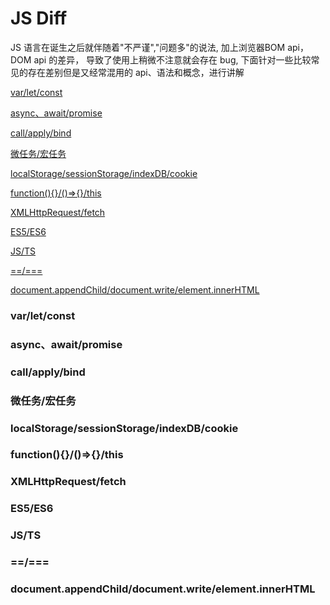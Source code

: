 # JS Diff

JS 语言在诞生之后就伴随着"不严谨","问题多"的说法, 加上浏览器BOM api，DOM api 的差异， 导致了使用上稍微不注意就会存在 bug,
下面针对一些比较常见的存在差别但是又经常混用的 api、语法和概念，进行讲解

[var/let/const](#var/let/const)

[async、await/promise](#async、await/promise)

[call/apply/bind](#call/apply/bind)

[微任务/宏任务](#微任务/宏任务)

[localStorage/sessionStorage/indexDB/cookie](#localStorage/sessionStorage/indexDB/cookie)

[function(){}/()=>{}/this](#function(){}/()=>{}/this)

[XMLHttpRequest/fetch](#XMLHttpRequest/fetch)

[ES5/ES6](#ES5ES6)

[JS/TS](#JS/TS)

[==/===](#==/===)

[document.appendChild/document.write/element.innerHTML](#document.appendChild/document.write/element.innerHTML)


### var/let/const

### async、await/promise

### call/apply/bind

### 微任务/宏任务

### localStorage/sessionStorage/indexDB/cookie

### function(){}/()=>{}/this

### XMLHttpRequest/fetch

### ES5/ES6

### JS/TS

### ==/===

### document.appendChild/document.write/element.innerHTML
